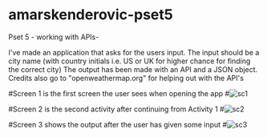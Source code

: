 # amarskenderovic-pset5
Pset 5 - working with APIs-

I've made an application that asks for the users input. 
The input should be a city name (with country initials i.e. US or UK for higher chance for finding the correct city)
The output has been made with an API and a JSON object. 
Credits also go to "openweathermap.org" for helping out with the API's

#Screen 1 is the first screen the user sees when opening the app
#![sc1](https://cloud.githubusercontent.com/assets/18394877/15455324/f5e93aba-2050-11e6-9ba2-a1c3a8d7332f.PNG)

#Screen 2 is the second activity after continuing from Activity 1
#![sc2](https://cloud.githubusercontent.com/assets/18394877/15455325/f94e3f66-2050-11e6-940d-9079d76b5fef.PNG)

#Screen 3 shows the output after the user has given some input
#![sc3](https://cloud.githubusercontent.com/assets/18394877/15455326/fc90d846-2050-11e6-9ac4-e4aa9f935516.PNG)

